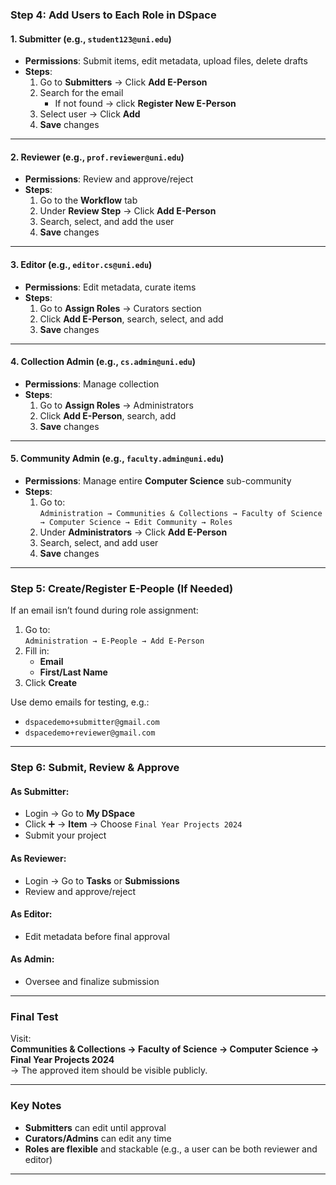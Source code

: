 
###  Step 4: Add Users to Each Role in DSpace

####  **1. Submitter** (e.g., `student123@uni.edu`)

- **Permissions**: Submit items, edit metadata, upload files, delete drafts  
- **Steps**:  
  1. Go to **Submitters** → Click **Add E-Person**  
  2. Search for the email  
     - If not found → click **Register New E-Person**  
  3. Select user → Click **Add**  
  4. **Save** changes

---

####  **2. Reviewer** (e.g., `prof.reviewer@uni.edu`)

- **Permissions**: Review and approve/reject  
- **Steps**:  
  1. Go to the **Workflow** tab  
  2. Under **Review Step** → Click **Add E-Person**  
  3. Search, select, and add the user  
  4. **Save** changes

---

####  **3. Editor** (e.g., `editor.cs@uni.edu`)

- **Permissions**: Edit metadata, curate items  
- **Steps**:  
  1. Go to **Assign Roles** → Curators section  
  2. Click **Add E-Person**, search, select, and add  
  3. **Save** changes

---

####  **4. Collection Admin** (e.g., `cs.admin@uni.edu`)

- **Permissions**: Manage collection  
- **Steps**:  
  1. Go to **Assign Roles** → Administrators  
  2. Click **Add E-Person**, search, add  
  3. **Save** changes

---

####  **5. Community Admin** (e.g., `faculty.admin@uni.edu`)

- **Permissions**: Manage entire **Computer Science** sub-community  
- **Steps**:  
  1. Go to:  
     `Administration → Communities & Collections → Faculty of Science → Computer Science → Edit Community → Roles`  
  2. Under **Administrators** → Click **Add E-Person**  
  3. Search, select, and add user  
  4. **Save** changes

---

###  Step 5: Create/Register E-People (If Needed)

If an email isn’t found during role assignment:

1. Go to:  
   `Administration → E-People → Add E-Person`
2. Fill in:  
   - **Email**  
   - **First/Last Name**  
3. Click **Create**

Use demo emails for testing, e.g.:  
- `dspacedemo+submitter@gmail.com`  
- `dspacedemo+reviewer@gmail.com`

---

###  Step 6: Submit, Review & Approve

####  As **Submitter**:
- Login → Go to **My DSpace**
- Click ➕ → **Item** → Choose `Final Year Projects 2024`
- Submit your project

####  As **Reviewer**:
- Login → Go to **Tasks** or **Submissions**
- Review and approve/reject

####  As **Editor**:
- Edit metadata before final approval

####  As **Admin**:
- Oversee and finalize submission

---

###  Final Test

Visit:  
**Communities & Collections → Faculty of Science → Computer Science → Final Year Projects 2024**  
→ The approved item should be visible publicly.

---

###  Key Notes

- **Submitters** can edit until approval  
- **Curators/Admins** can edit any time  
- **Roles are flexible** and stackable (e.g., a user can be both reviewer and editor)

---

